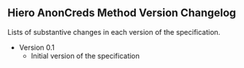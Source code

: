 ## Hiero AnonCreds Method Version Changelog

Lists of substantive changes in each version of the specification.

- Version 0.1
  - Initial version of the specification
